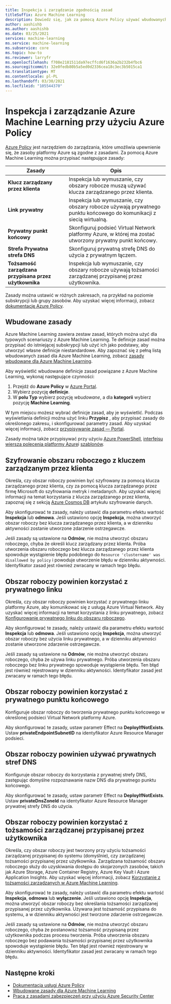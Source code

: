 ```yaml
---
title: Inspekcja i zarządzanie zgodnością zasad
titleSuffix: Azure Machine Learning
description: Dowiedz się, jak za pomocą Azure Policy używać wbudowanych zasad dla Azure Machine Learning, aby upewnić się, że obszary robocze są zgodne z wymaganiami.
author: aashishb
ms.author: aashishb
ms.date: 03/25/2021
services: machine-learning
ms.service: machine-learning
ms.subservice: core
ms.topic: how-to
ms.reviewer: larryfr
ms.openlocfilehash: f708e2181511da97ecffcd6f1636a2b232b4fbc6
ms.sourcegitcommit: 32e0fedb80b5a5ed0d2336cea18c3ec3b5015ca1
ms.translationtype: MT
ms.contentlocale: pl-PL
ms.lasthandoff: 03/30/2021
ms.locfileid: "105544370"
---
```

# <a name="audit-and-manage-azure-machine-learning-using-azure-policy"></a>Inspekcja i zarządzanie Azure Machine Learning przy użyciu Azure Policy

[Azure Policy](../governance/policy/index.yml) jest narzędziem do zarządzania, które umożliwia upewnienie się, że zasoby platformy Azure są zgodne z zasadami. Za pomocą Azure Machine Learning można przypisać następujące zasady:

| Zasady | Opis |
| ----- | ----- |
| **Klucz zarządzany przez klienta** | Inspekcja lub wymuszanie, czy obszary robocze muszą używać klucza zarządzanego przez klienta. |
| **Link prywatny** | Inspekcja lub wymuszanie, czy obszary robocze używają prywatnego punktu końcowego do komunikacji z siecią wirtualną. |
| **Prywatny punkt końcowy** | Skonfiguruj podsieć Virtual Network platformy Azure, w której ma zostać utworzony prywatny punkt końcowy. |
| **Strefa Prywatna strefa DNS** | Skonfiguruj prywatną strefę DNS do użycia z prywatnym łączem. |
| **Tożsamość zarządzana przypisana przez użytkownika** | Inspekcja lub wymuszanie, czy obszary robocze używają tożsamości zarządzanej przypisanej przez użytkownika. |

Zasady można ustawić w różnych zakresach, na przykład na poziomie subskrypcji lub grupy zasobów. Aby uzyskać więcej informacji, zobacz [dokumentację Azure Policy](../governance/policy/overview.md).

## <a name="built-in-policies"></a>Wbudowane zasady

Azure Machine Learning zawiera zestaw zasad, których można użyć dla typowych scenariuszy z Azure Machine Learning. Te definicje zasad można przypisać do istniejącej subskrypcji lub użyć ich jako podstawy, aby utworzyć własne definicje niestandardowe. Aby zapoznać się z pełną listą wbudowanych zasad dla Azure Machine Learning, zobacz [zasady wbudowane dla Azure Machine Learning](../governance/policy/samples/built-in-policies.md#machine-learning).

Aby wyświetlić wbudowane definicje zasad powiązane z Azure Machine Learning, wykonaj następujące czynności:

1. Przejdź do __Azure Policy__ w [Azure Portal](https://portal.azure.com).
1. Wybierz pozycję __definicje__.
1. W __polu Typ__ wybierz pozycję _wbudowane_, a dla __kategorii__ wybierz pozycję __Machine Learning__.

W tym miejscu możesz wybrać definicje zasad, aby je wyświetlić. Podczas wyświetlania definicji można użyć linku __Przypisz__ , aby przypisać zasady do określonego zakresu, i skonfigurować parametry zasad. Aby uzyskać więcej informacji, zobacz [przypisywanie zasad — Portal](../governance/policy/assign-policy-portal.md).

Zasady można także przypisywać przy użyciu [Azure PowerShell](../governance/policy/assign-policy-powershell.md), [interfejsu wiersza polecenia platformy Azure](../governance/policy/assign-policy-azurecli.md)i [szablonów](../governance/policy/assign-policy-template.md).

## <a name="workspace-encryption-with-customer-managed-key"></a>Szyfrowanie obszaru roboczego z kluczem zarządzanym przez klienta

Określa, czy obszar roboczy powinien być szyfrowany za pomocą klucza zarządzanego przez klienta, czy za pomocą klucza zarządzanego przez firmę Microsoft do szyfrowania metryk i metadanych. Aby uzyskać więcej informacji na temat korzystania z klucza zarządzanego przez klienta, zapoznaj się z sekcją [Azure Cosmos DB](concept-data-encryption.md#azure-cosmos-db) artykułu szyfrowanie danych.

Aby skonfigurować te zasady, należy ustawić dla parametru efektu wartość __Inspekcja__ lub __odmowa__. Jeśli ustawiono opcję __Inspekcja__, można utworzyć obszar roboczy bez klucza zarządzanego przez klienta, a w dzienniku aktywności zostanie utworzone zdarzenie ostrzegawcze.

Jeśli zasady są ustawione na __Odmów__, nie można utworzyć obszaru roboczego, chyba że określi klucz zarządzany przez klienta. Próba utworzenia obszaru roboczego bez klucza zarządzanego przez klienta spowoduje wystąpienie błędu podobnego do `Resource 'clustername' was disallowed by policy` i powoduje utworzenie błędu w dzienniku aktywności. Identyfikator zasad jest również zwracany w ramach tego błędu.

## <a name="workspace-should-use-private-link"></a>Obszar roboczy powinien korzystać z prywatnego linku

Określa, czy obszar roboczy powinien korzystać z prywatnego linku platformy Azure, aby komunikować się z usługą Azure Virtual Network. Aby uzyskać więcej informacji na temat korzystania z linku prywatnego, zobacz [Konfigurowanie prywatnego linku do obszaru roboczego](how-to-configure-private-link.md).

Aby skonfigurować te zasady, należy ustawić dla parametru efektu wartość __Inspekcja__ lub __odmowa__. Jeśli ustawiono opcję __Inspekcja__, można utworzyć obszar roboczy bez użycia linku prywatnego, a w dzienniku aktywności zostanie utworzone zdarzenie ostrzegawcze.

Jeśli zasady są ustawione na __Odmów__, nie można utworzyć obszaru roboczego, chyba że używa linku prywatnego. Próba utworzenia obszaru roboczego bez linku prywatnego spowoduje wystąpienie błędu. Ten błąd jest również rejestrowany w dzienniku aktywności. Identyfikator zasad jest zwracany w ramach tego błędu.

## <a name="workspace-should-use-private-endpoint"></a>Obszar roboczy powinien korzystać z prywatnego punktu końcowego

Konfiguruje obszar roboczy do tworzenia prywatnego punktu końcowego w określonej podsieci Virtual Network platformy Azure.

Aby skonfigurować te zasady, ustaw parametr Effect na __DeployIfNotExists__. Ustaw __privateEndpointSubnetID__ na identyfikator Azure Resource Manager podsieci.
## <a name="workspace-should-use-private-dns-zones"></a>Obszar roboczy powinien używać prywatnych stref DNS

Konfiguruje obszar roboczy do korzystania z prywatnej strefy DNS, zastępując domyślne rozpoznawanie nazw DNS dla prywatnego punktu końcowego.

Aby skonfigurować te zasady, ustaw parametr Effect na __DeployIfNotExists__. Ustaw __privateDnsZoneId__ na identyfikator Azure Resource Manager prywatnej strefy DNS do użycia. 

## <a name="workspace-should-use-user-assigned-managed-identity"></a>Obszar roboczy powinien korzystać z tożsamości zarządzanej przypisanej przez użytkownika

Określa, czy obszar roboczy jest tworzony przy użyciu tożsamości zarządzanej przypisanej do systemu (domyślnie), czy zarządzanej tożsamości przypisanej przez użytkownika. Zarządzana tożsamość obszaru roboczego służy do uzyskiwania dostępu do skojarzonych zasobów, takich jak Azure Storage, Azure Container Registry, Azure Key Vault i Azure Application Insights. Aby uzyskać więcej informacji, zobacz [Korzystanie z tożsamości zarządzanych w Azure Machine Learning](how-to-use-managed-identities.md).

Aby skonfigurować te zasady, należy ustawić dla parametru efektu wartość __Inspekcja__, __odmowa__ lub __wyłączenie__. Jeśli ustawiono opcję __Inspekcja__, można utworzyć obszar roboczy bez określania tożsamości zarządzanej przypisanej przez użytkownika. Używana jest tożsamość przypisana do systemu, a w dzienniku aktywności jest tworzone zdarzenie ostrzegawcze.

Jeśli zasady są ustawione na __Odmów__, nie można utworzyć obszaru roboczego, chyba że postanowisz tożsamość przypisaną przez użytkownika podczas procesu tworzenia. Próba utworzenia obszaru roboczego bez podawania tożsamości przypisanej przez użytkownika spowoduje wystąpienie błędu. Ten błąd jest również rejestrowany w dzienniku aktywności. Identyfikator zasad jest zwracany w ramach tego błędu.

## <a name="next-steps"></a>Następne kroki

* [Dokumentacja usługi Azure Policy](../governance/policy/overview.md)
* [Wbudowane zasady dla Azure Machine Learning](policy-reference.md)
* [Praca z zasadami zabezpieczeń przy użyciu Azure Security Center](../security-center/tutorial-security-policy.md)